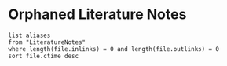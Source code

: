 # Orphaned Literature Notes

```dataview
list aliases
from "LiteratureNotes"
where length(file.inlinks) = 0 and length(file.outlinks) = 0
sort file.ctime desc
```
